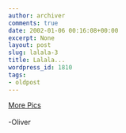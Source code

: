 ```yaml
---
author: archiver
comments: true
date: 2002-01-06 00:16:08+00:00
excerpt: None
layout: post
slug: lalala-3
title: Lalala...
wordpress_id: 1810
tags:
- oldpost
---
```


<a href="http://www.oliverweb.com/pics/college">More Pics</a><br /><br />-Oliver
